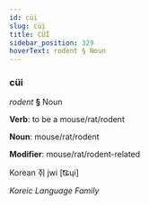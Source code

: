```yaml
---
id: cüi
slug: cüi
title: CÜİ
sidebar_position: 329
hoverText: rodent § Noun
---
```


### cüi

*rodent* **§** Noun

**Verb**: to be a mouse/rat/rodent

**Noun**: mouse/rat/rodent

**Modifier**: mouse/rat/rodent-related

Korean 쥐 jwi [t͡ɕɥi]

*Koreic Language Family*